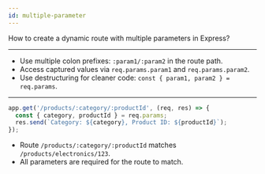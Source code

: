 ```yaml
---
id: multiple-parameter
---
```


How to create a dynamic route with multiple parameters in Express?

---

- Use multiple colon prefixes: `:param1/:param2` in the route path.
- Access captured values via `req.params.param1` and `req.params.param2`.
- Use destructuring for cleaner code: `const { param1, param2 } = req.params`.

---

```js
app.get('/products/:category/:productId', (req, res) => {
  const { category, productId } = req.params;
  res.send(`Category: ${category}, Product ID: ${productId}`);
});
```

- Route `/products/:category/:productId` matches `/products/electronics/123`.
- All parameters are required for the route to match.
